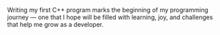 Writing my first C++ program marks the beginning of my programming journey — one that I hope will be filled with learning, joy, and challenges that help me grow as a developer.
